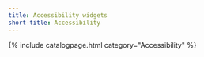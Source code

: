```yaml
---
title: Accessibility widgets
short-title: Accessibility
---
```

{% include catalogpage.html category="Accessibility" %}
